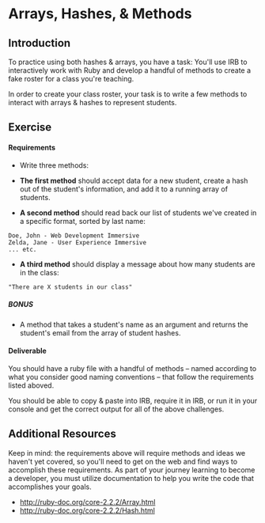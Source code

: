 # Arrays, Hashes, & Methods

## Introduction

To practice using both hashes & arrays, you have a task: You'll use IRB to interactively work with Ruby and develop a handful of methods to create a fake roster for a class you're teaching.

In order to create your class roster, your task is to write a few methods to interact with arrays & hashes to represent students.


## Exercise

#### Requirements

- Write three methods:

- **The first method** should accept data for a new student, create a hash out of the student's information, and add it to a running array of students.

- **A second method** should read back our list of students we've created in a specific format, sorted by last name:
```
Doe, John - Web Development Immersive
Zelda, Jane - User Experience Immersive
... etc.
```

- **A third method** should display a message about how many students are in the class:
```
"There are X students in our class"
```

##### BONUS
- A method that takes a student's name as an argument and returns the student's email from the array of student hashes.

#### Deliverable

You should have a ruby file with a handful of methods – named according to what you consider good naming conventions – that follow the requirements listed aboved.

You should be able to copy & paste into IRB, require it in IRB, or run it in your console and get the correct output for all of the above challenges.

## Additional Resources

Keep in mind: the requirements above will require methods and ideas we haven't yet covered, so you'll need to get on the web and find ways to accomplish these requirements. As part of your journey learning to become a developer, you must utilize documentation to help you write the code that accomplishes your goals.

- http://ruby-doc.org/core-2.2.2/Array.html
- http://ruby-doc.org/core-2.2.2/Hash.html
